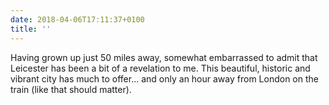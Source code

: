 ```yaml
---
date: 2018-04-06T17:11:37+0100
title: ''
---
```

Having grown up just 50 miles away, somewhat embarrassed to admit that Leicester has been a bit of a revelation to me. This beautiful, historic and vibrant city has much to offer... and only an hour away from London on the train (like that should matter).
